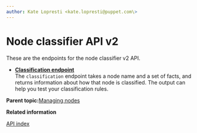 ```yaml
---
author: Kate Lopresti <kate.lopresti@puppet.com\>
---
```


# Node classifier API v2

These are the endpoints for the node classifier v2 API.

-   **[Classification endpoint](classification_endpoint_v2.md)**  
The `classification` endpoint takes a node name and a set of facts, and returns information about how that node is classified. The output can help you test your classification rules.

**Parent topic:**[Managing nodes](managing_nodes.md)

**Related information**  


[API index](api_index.md#)

